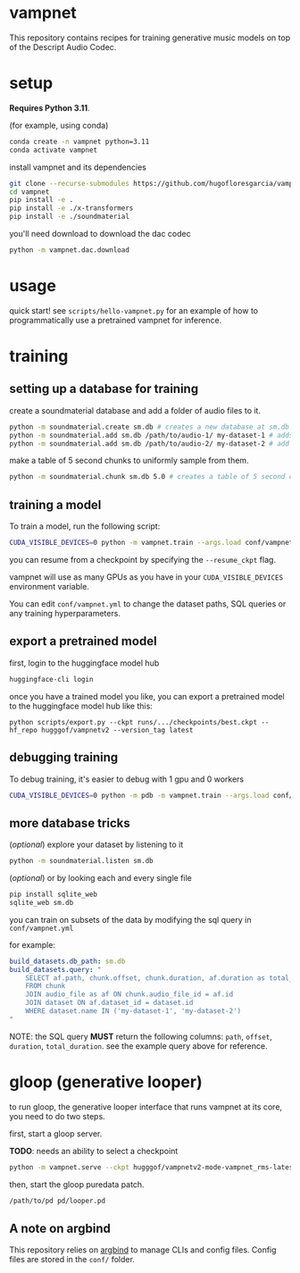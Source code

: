 # vampnet

This repository contains recipes for training generative music models on top of the Descript Audio Codec.

# setup

**Requires Python 3.11**. 

(for example, using conda)
```bash
conda create -n vampnet python=3.11
conda activate vampnet
```

install vampnet and its dependencies
```bash
git clone --recurse-submodules https://github.com/hugofloresgarcia/vampnet.git
cd vampnet
pip install -e .
pip install -e ./x-transformers
pip install -e ./soundmaterial
```

you'll need download to download the dac codec
```bash
python -m vampnet.dac.download
```

# usage


quick start! see `scripts/hello-vampnet.py` for an example of how to programmatically use a pretrained vampnet for inference. 

# training
## setting up a database for training

create a soundmaterial database and add a folder of audio files to it.
```bash
python -m soundmaterial.create sm.db # creates a new database at sm.db
python -m soundmaterial.add sm.db /path/to/audio-1/ my-dataset-1 # adds audio files to db, with a dataset name of my-dataset
python -m soundmaterial.add sm.db /path/to/audio-2/ my-dataset-2 # add a second dataset
```

make a table of 5 second chunks to uniformly sample from them. 
```bash
python -m soundmaterial.chunk sm.db 5.0 # creates a table of 5 second chunks
```

## training a model

To train a model, run the following script: 

```bash
CUDA_VISIBLE_DEVICES=0 python -m vampnet.train --args.load conf/vampnet.yml
```

you can resume from a checkpoint by specifying the `--resume_ckpt` flag. 

vampnet will use as many GPUs as you have in your `CUDA_VISIBLE_DEVICES` environment variable.

You can edit `conf/vampnet.yml` to change the dataset paths, SQL queries or any training hyperparameters. 

## export a pretrained model

first, login to the huggingface model hub
```bash
huggingface-cli login
```

once you have a trained model you like, you can export a pretrained model to the huggingface model hub like this:
```
python scripts/export.py --ckpt runs/.../checkpoints/best.ckpt --hf_repo hugggof/vampnetv2 --version_tag latest
```

## debugging training

To debug training, it's easier to debug with 1 gpu and 0 workers

```bash
CUDA_VISIBLE_DEVICES=0 python -m pdb -m vampnet.train --args.load conf/vampnet.yml --save_path /path/to/checkpoints --num_workers 0
```


## more database tricks

(*optional*) explore your dataset by listening to it
```bash
python -m soundmaterial.listen sm.db
```

(*optional*) or by looking each and every single file
```bash
pip install sqlite_web
sqlite_web sm.db
```

you can train on subsets of the data by modifying the sql query in `conf/vampnet.yml`

for example: 
```yaml
build_datasets.db_path: sm.db
build_datasets.query: "
    SELECT af.path, chunk.offset, chunk.duration, af.duration as total_duration, dataset.name 
    FROM chunk 
    JOIN audio_file as af ON chunk.audio_file_id = af.id 
    JOIN dataset ON af.dataset_id = dataset.id
    WHERE dataset.name IN ('my-dataset-1', 'my-dataset-2')
"
```
NOTE: the SQL query **MUST** return the following columns: `path`, `offset`, `duration`, `total_duration`. see the example query above for reference.

# gloop (generative looper)

to run gloop, the generative looper interface that runs vampnet at its core, you need to do two steps. 

first, start a gloop server. 

**TODO**: needs an ability to select a checkpoint
```bash
python -m vampnet.serve --ckpt hugggof/vampnetv2-mode-vampnet_rms-latest --device mps
```

then, start the gloop puredata patch. 
```bash
/path/to/pd pd/looper.pd
```

## A note on argbind
This repository relies on [argbind](https://github.com/pseeth/argbind) to manage CLIs and config files. 
Config files are stored in the `conf/` folder. 

